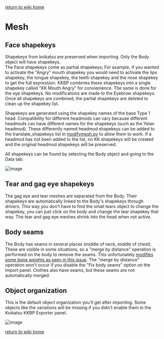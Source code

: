 [return to wiki home](https://github.com/FlailingFog/KK-Blender-Porter-Pack/blob/master/wiki/Wiki%20top.md)

# Mesh

## Face shapekeys
Shapekeys from koikatsu are preserved when importing. Only the Body object will have shapekeys.  
The Face shapekeys come as partial shapekeys; For example, if you wanted to activate the "Angry" mouth shapekey you would need to activate the lips shapekey, the tongue shapekey, the teeth shapekey and the nose shapekey to get the full expression. KKBP combines these shapekeys into a single shapekey called "KK Mouth Angry" for convienience. The same is done for the eye shapekeys. No modifications are made to the Eyebrow shapekeys. Once all shapekeys are combined, the partial shapekeys are deleted to clean up the shapekey list.  

Shapekeys are generated using the shapekey names of the base Type 1 head. Compatibility for different headmods can vary because different headmods can have different names for the shapekeys (such as the Yelan headmod). These differently named headmod shapekeys can be added to the translate_shapekeys list in [modifymesh.py](https://github.com/FlailingFog/KK-Blender-Porter-Pack/blob/master/importing/modifymesh.py) to allow them to work. If a headmod has not been added to the list, no KK shapekeys will be created and the original headmod shapekeys will be preserved.

All shapekeys can be found by selecting the Body object and going to the Data tab:  

![image](https://github.com/FlailingFog/KK-Blender-Porter-Pack/assets/65811931/e49d8ed1-b00b-4401-94f9-09fbef5cd703)

## Tear and gag eye shapekeys
The gag eye and tear meshes are separated from the Body. Their shapekeys are automatically linked to the Body's shapekeys through drivers. This way you don't have to find the small tears object to change the shapekey, you can just click on the body and change the tear shapekey that way. The tear and gag eye meshes shrink into the head when not active.

## Body seams
The Body has seams in several places (middle of neck, middle of chest). These are visible in some situations, so a "merge by distance" operation is performed on the body to remove the seams. This unfortunately [modifies some bone weights as seen in this issue](https://github.com/FlailingFog/KK-Blender-Porter-Pack/issues/69). The "merge by distance" operation won't occur if you disable the "Fix body seams" option on the Import panel.
Clothes also have seams, but these seams are not automatically merged.

## Object organization
This is the default object organization you'll get after importing. Some objects like the variations will be missing if you didn't enable them in the Koikatsu KKBP Exporter panel.

![image](https://github.com/FlailingFog/KK-Blender-Porter-Pack/assets/65811931/6e1f8a15-c211-4693-8bf3-c496ff158bbd)


[return to wiki home](https://github.com/FlailingFog/KK-Blender-Porter-Pack/blob/master/wiki/Wiki%20top.md)